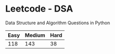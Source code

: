 # Leetcode - DSA

Data Structure and Algorithm Questions in Python

| Easy   |  Medium  | Hard |
|--------|----------|------|
|   118  |    143   |  38  |
